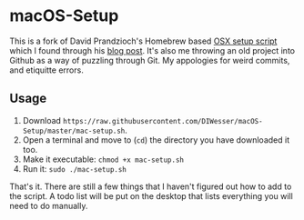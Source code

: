 # macOS-Setup

This is a fork of David Prandzioch's Homebrew based [OSX setup script](https://gist.github.com/dprandzioch/84f44e3c271d3c4cf3865969c97244a3) which I found through his [blog post](https://www.davd.eu/os-x-automated-provisioning-using-homebrew-and-cask/). It's also me throwing an old project into Github as a way of puzzling through Git. My appologies for weird commits, and etiquitte errors. 

## Usage

1. Download `https://raw.githubusercontent.com/DIWesser/macOS-Setup/master/mac-setup.sh`.
2. Open a terminal and move to (`cd`) the directory you have downloaded it too.
3. Make it executable: `chmod +x mac-setup.sh`
4. Run it: `sudo ./mac-setup.sh`

That's it. There are still a few things that I haven't figured out how to add to the script. A todo list will be put on the desktop that lists everything you will need to do manually.  

